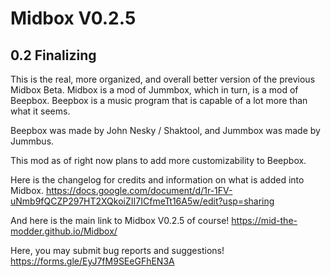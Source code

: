 # Midbox V0.2.5
## 0.2 Finalizing
This is the real, more organized, and overall better version of the previous Midbox Beta. Midbox is a mod of Jummbox, which in turn, is a mod of Beepbox. Beepbox is a music program that is capable of a lot more than what it seems.

Beepbox was made by John Nesky / Shaktool, and Jummbox was made by Jummbus. 

This mod as of right now plans to add more customizability to Beepbox.

Here is the changelog for credits and information on what is added into Midbox. 
https://docs.google.com/document/d/1r-1FV-uNmb9fQCZP297HT2XQkoiZII7ICfmeTt16A5w/edit?usp=sharing

And here is the main link to Midbox V0.2.5 of course!
https://mid-the-modder.github.io/Midbox/

Here, you may submit bug reports and suggestions!
https://forms.gle/EyJ7fM9SEeGFhEN3A
